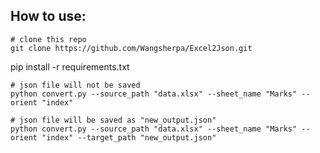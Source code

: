 ## How to use:
```
# clone this repo
git clone https://github.com/Wangsherpa/Excel2Json.git
```
pip install -r requirements.txt

```
# json file will not be saved
python convert.py --source_path "data.xlsx" --sheet_name "Marks" --orient "index"
```

```
# json file will be saved as "new_output.json"
python convert.py --source_path "data.xlsx" --sheet_name "Marks" --orient "index" --target_path "new_output.json"
```
